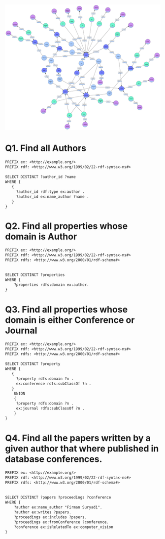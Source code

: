 ![schema.png](schema.png)

# Q1. Find all Authors
```
PREFIX ex: <http://example.org/>
PREFIX rdf: <http://www.w3.org/1999/02/22-rdf-syntax-ns#>

SELECT DISTINCT ?author_id ?name
WHERE {
   { 
     ?author_id rdf:type ex:author .
     ?author_id ex:name_author ?name .
   }
}
```
# Q2. Find all properties whose domain is Author
```
PREFIX ex: <http://example.org/>
PREFIX rdf: <http://www.w3.org/1999/02/22-rdf-syntax-ns#>
PREFIX rdfs: <http://www.w3.org/2000/01/rdf-schema#>


SELECT DISTINCT ?properties
WHERE {
	?properties rdfs:domain ex:author.
}
```

# Q3. Find all properties whose domain is either Conference or Journal
```
PREFIX ex: <http://example.org/>
PREFIX rdf: <http://www.w3.org/1999/02/22-rdf-syntax-ns#>
PREFIX rdfs: <http://www.w3.org/2000/01/rdf-schema#>

SELECT DISTINCT ?property
WHERE {
   { 
     ?property rdfs:domain ?n .
     ex:conference rdfs:subClassOf ?n .
   }
    UNION
    {
     ?property rdfs:domain ?n .
     ex:journal rdfs:subClassOf ?n .        
    }
}
```

# Q4. Find all the papers written by a given author that where published in database conferences.
```
PREFIX ex: <http://example.org/>
PREFIX rdf: <http://www.w3.org/1999/02/22-rdf-syntax-ns#>
PREFIX rdfs: <http://www.w3.org/2000/01/rdf-schema#>


SELECT DISTINCT ?papers ?proceedings ?conference
WHERE {
    ?author ex:name_author "Firman Suryadi".
    ?author ex:writes ?papers.
    ?proceedings ex:includes ?papers.
    ?proceedings ex:fromConference ?conference.
    ?conference ex:isRelatedTo ex:computer_vision
}
```
